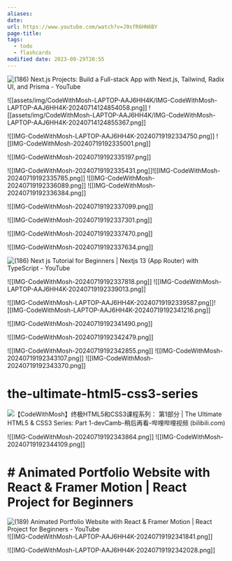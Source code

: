 ```yaml
---
aliases: 
date: 
url: https://www.youtube.com/watch?v=J9sfR6HN6BY
page-title: 
tags:
  - todo
  - flashcards
modified date: 2023-09-29T20:55
---
```

![(186) Next.js Projects: Build a Full-stack App with Next.js, Tailwind, Radix UI, and Prisma - YouTube](https://www.youtube.com/watch?v=J9sfR6HN6BY)

![[assets/img/CodeWithMosh-LAPTOP-AAJ6HH4K/IMG-CodeWithMosh-LAPTOP-AAJ6HH4K-20240714124854058.png]]
![[assets/img/CodeWithMosh-LAPTOP-AAJ6HH4K/IMG-CodeWithMosh-LAPTOP-AAJ6HH4K-20240714124855367.png]]

![[IMG-CodeWithMosh-LAPTOP-AAJ6HH4K-20240719192334750.png]]
![[IMG-CodeWithMosh-20240719192335001.png]]

![[IMG-CodeWithMosh-20240719192335197.png]]

![[IMG-CodeWithMosh-20240719192335431.png]]![[IMG-CodeWithMosh-20240719192335785.png]]
![[IMG-CodeWithMosh-20240719192336089.png]]
![[IMG-CodeWithMosh-20240719192336384.png]]

![[IMG-CodeWithMosh-20240719192337099.png]]

![[IMG-CodeWithMosh-20240719192337301.png]]

![[IMG-CodeWithMosh-20240719192337470.png]]

![[IMG-CodeWithMosh-20240719192337634.png]]

![(186) Next js Tutorial for Beginners | Nextjs 13 (App Router) with TypeScript - YouTube](https://www.youtube.com/watch?v=ZVnjOPwW4ZA)

![[IMG-CodeWithMosh-20240719192337818.png]]
![[IMG-CodeWithMosh-LAPTOP-AAJ6HH4K-20240719192339013.png]]

 ![[IMG-CodeWithMosh-LAPTOP-AAJ6HH4K-20240719192339587.png]]![[IMG-CodeWithMosh-LAPTOP-AAJ6HH4K-20240719192341216.png]]

![[IMG-CodeWithMosh-20240719192341490.png]]

![[IMG-CodeWithMosh-20240719192342479.png]]

![[IMG-CodeWithMosh-20240719192342855.png]]
![[IMG-CodeWithMosh-20240719192343107.png]]
![[IMG-CodeWithMosh-20240719192343370.png]]

# the-ultimate-html5-css3-series
![【CodeWithMosh】终极HTML5和CSS3课程系列： 第1部分 | The Ultimate HTML5 & CSS3 Series: Part 1-devCamb-稍后再看-哔哩哔哩视频 (bilibili.com)](https://www.bilibili.com/list/watchlater?oid=443998872&bvid=BV1KL411z7wW&spm_id_from=333.788.top_right_bar_window_view_later.content.click&p=18)

![[IMG-CodeWithMosh-20240719192343864.png]]
![[IMG-CodeWithMosh-20240719192344109.png]]

# # Animated Portfolio Website with React & Framer Motion | React Project for Beginners
![(189) Animated Portfolio Website with React & Framer Motion | React Project for Beginners - YouTube](https://www.youtube.com/watch?v=CHGHuF24Cjw)
![[IMG-CodeWithMosh-LAPTOP-AAJ6HH4K-20240719192341841.png]]

![[IMG-CodeWithMosh-LAPTOP-AAJ6HH4K-20240719192342028.png]]
